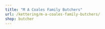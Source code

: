 ```yaml
---
title: "M A Coales Family Butchers"
url: /kettering/m-a-coales-family-butchers/
shop: butcher
---
```

